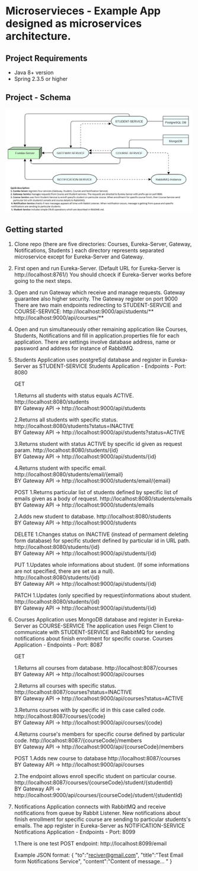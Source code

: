 # Microservieces - Example App designed as microservices architecture.


## Project Requirements
- Java 8+ version
- Spring 2.3.5 or higher 

## Project - Schema
![](https://github.com/rogu3451/MicroservicesExampleApp/blob/main/microservices-schema.jpg)

## Getting started

1. Clone repo (there are five directories:  Courses, Eureka-Server, Gateway, Notifications, Students )
	each directory represents separated microservice except for Eureka-Server and Gateway.
	
2. First open and run Eureka-Server. (Default URL for Eureka-Server is http://localhost:8761/)
   You should chceck if Eureka-Server works before going to the next steps.
   
3. Open and run Gateway which receive and manage requests. Gateway guarantee also higher security.
   The Gateway register on port 9000
   There are two main endpoints redirecting to STUDENT-SERVCIE and COURSE-SERVICE:
   http://localhost:9000/api/students/**
   http://localhost:9000/api/courses/**
   
4. Open and run simultaneously other remaining application like Courses, Students, Notifications and
   fill in application.properties file for each application. There are settings involve database address, name or password and address for instance of RabbitMQ.

5. Students Application uses postgreSql database and register in Eureka-Server as STUDENT-SERVICE
   Students Application - Endpoints - Port: 8080
	
	GET
	
	1.Returns all students with status equals ACTIVE.
	http://localhost:8080/students   
	BY Gateway API ->  http://localhost:9000/api/students
		
	2.Returns all students with specific status.
	http://localhost:8080/students?status=INACTIVE   
	BY Gateway API ->  http://localhost:9000/api/students?status=ACTIVE  
		
	3.Returns student with status ACTIVE by specific id given as request param.
	http://localhost:8080/students/{id}   
	BY Gateway API ->  http://localhost:9000/api/students/{id}
		
	4.Returns student with specific email.
	http://localhost:8080/students/email/{email}  
	BY Gateway API ->  http://localhost:9000/students/email/{email} 
	
	
	POST
	1.Returns particular list of students defined by specific list of emails given as a body of request.
	http://localhost:8080/students/emails   
	BY Gateway API ->  http://localhost:9000/students/emails
	
	2.Adds new student to database.
	http://localhost:8080/students  
	BY Gateway API ->  http://localhost:9000/students
		
	DELETE
	1.Changes status on INACTIVE (instead of permament deleting form database) 
	for specific student defined by particular id in URL path.
	http://localhost:8080/students/{id}   
	BY Gateway API ->  http://localhost:9000/api/students/{id}
		
	PUT
	1.Updates whole informations about student. 
	(If some informations are not specified, there are set as a null).
	http://localhost:8080/students/{id}   
	BY Gateway API ->  http://localhost:9000/api/students/{id}
	
	PATCH
	1.Updates (only specified by request)informations about student.
	http://localhost:8080/students/{id}   
	BY Gateway API ->  http://localhost:9000/api/students/{id}
		
6. Courses Application uses MongoDB database and register in Eureka-Server as COURSE-SERVICE
   The application uses Feign Client to communicate with STUDENT-SERVICE and RabbitMQ for sending notifications 
   about finish enrollment for specific course.
   Courses Application - Endpoints - Port: 8087
	
	GET
		
	1.Returns all courses from database.
	http://localhost:8087/courses   
	BY Gateway API ->  http://localhost:9000/api/courses
		
	2.Returns all courses with specific status.
	http://localhost:8087/courses?status=INACTIVE   
	BY Gateway API ->  http://localhost:9000/api/courses?status=ACTIVE  
		
	3.Returns courses with by specific id in this case called code.
	http://localhost:8087/courses/{code}   
	BY Gateway API ->  http://localhost:9000/api/courses/{code} 
		
	4.Returns course's members for specific course defined by particular code.
	http://localhost:8087/{courseCode}/members   
	BY Gateway API ->  http://localhost:9000/api/{courseCode}/members
		
	POST
	1.Adds new course to database
	http://localhost:8087/courses   
	BY Gateway API ->  http://localhost:9000/api/courses
		
	2.The endpoint allows enroll specific student on particular course.
	http://localhost:8087/courses/{courseCode}/student/{studentId}   
	BY Gateway API ->  http://localhost:9000/api/courses/{courseCode}/student/{studentId}
		
7. Notifications Application connects with RabbitMQ and receive notifications from queue by Rabbit Listener. 
   New notifications about finish enrollment for specific course are sending to particular students's emails.
   The app register in Eureka-Server as NOTIFICATION-SERVICE
   Notifications Application - Endpoints - Port: 8099
   
   1.There is one test POST endpoint:
   http://localhost:8099/email  
   
   Example JSON format:
   {
	"to":"reciver@gmail.com",
	"title":"Test Email form Notifications Service",
	"content":"Content of message... "
   }
